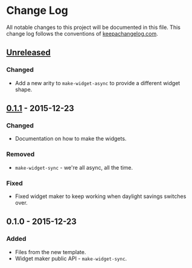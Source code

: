 # Change Log
All notable changes to this project will be documented in this file. This change log follows the conventions of [keepachangelog.com](http://keepachangelog.com/).

## [Unreleased][unreleased]
### Changed
- Add a new arity to `make-widget-async` to provide a different widget shape.

## [0.1.1] - 2015-12-23
### Changed
- Documentation on how to make the widgets.

### Removed
- `make-widget-sync` - we're all async, all the time.

### Fixed
- Fixed widget maker to keep working when daylight savings switches over.

## 0.1.0 - 2015-12-23
### Added
- Files from the new template.
- Widget maker public API - `make-widget-sync`.

[unreleased]: https://github.com/your-name/santa/compare/0.1.1...HEAD
[0.1.1]: https://github.com/your-name/santa/compare/0.1.0...0.1.1

